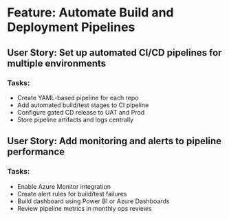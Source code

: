 # Feature: Automate Build and Deployment Pipelines

## User Story: Set up automated CI/CD pipelines for multiple environments

### Tasks:
- Create YAML-based pipeline for each repo
- Add automated build/test stages to CI pipeline
- Configure gated CD release to UAT and Prod
- Store pipeline artifacts and logs centrally

## User Story: Add monitoring and alerts to pipeline performance

### Tasks:
- Enable Azure Monitor integration
- Create alert rules for build/test failures
- Build dashboard using Power BI or Azure Dashboards
- Review pipeline metrics in monthly ops reviews